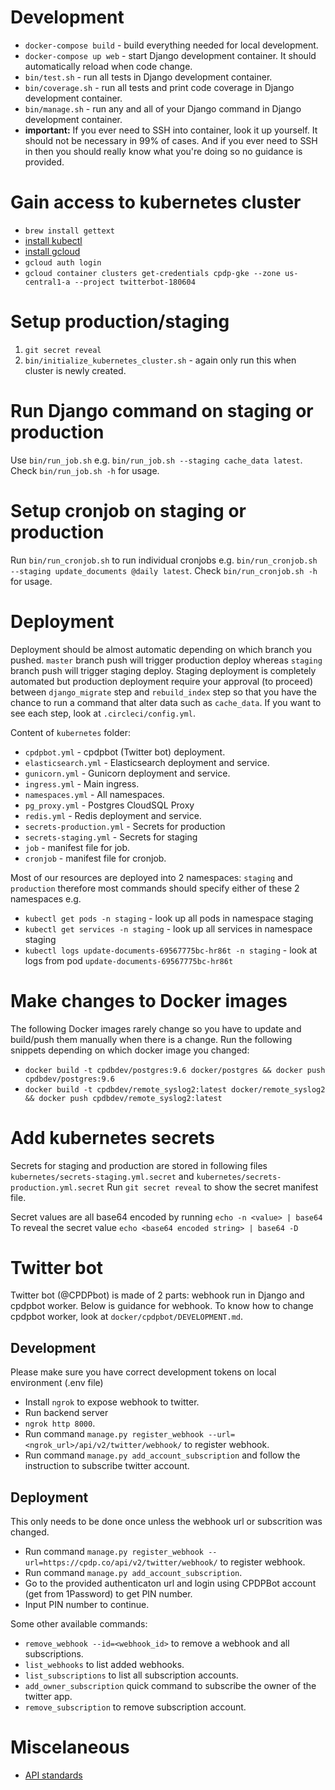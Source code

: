 


# Development

- `docker-compose build` - build everything needed for local development.
- `docker-compose up web` - start Django development container. It should automatically reload when code change.
- `bin/test.sh` - run all tests in Django development container.
- `bin/coverage.sh` - run all tests and print code coverage in Django development container.
- `bin/manage.sh` - run any and all of your Django command in Django development container.
- **important:** If you ever need to SSH into container, look it up yourself. It should not be necessary in 99% of cases. And if you ever need to SSH in then you should really know what you're doing so no guidance is provided.

# Gain access to kubernetes cluster

- `brew install gettext`
- [install kubectl](https://kubernetes.io/docs/tasks/tools/install-kubectl/)
- [install gcloud](https://cloud.google.com/sdk/docs/downloads-interactive)
- `gcloud auth login`
- `gcloud container clusters get-credentials cpdp-gke --zone us-central1-a --project twitterbot-180604`

# Setup production/staging

1. `git secret reveal`
2. `bin/initialize_kubernetes_cluster.sh` - again only run this when cluster is newly created.

# Run Django command on staging or production

Use `bin/run_job.sh` e.g. `bin/run_job.sh --staging cache_data latest`. Check `bin/run_job.sh -h` for usage.

# Setup cronjob on staging or production

Run `bin/run_cronjob.sh` to run individual cronjobs e.g. `bin/run_cronjob.sh --staging update_documents @daily latest`. Check `bin/run_cronjob.sh -h` for usage.

# Deployment

Deployment should be almost automatic depending on which branch you pushed. `master` branch push will trigger production deploy whereas `staging` branch push will trigger staging deploy. Staging deployment is completely automated but production deployment require your approval (to proceed) between `django_migrate` step and `rebuild_index` step so that you have the chance to run a command that alter data such as `cache_data`. If you want to see each step, look at `.circleci/config.yml`.

Content of `kubernetes` folder:
- `cpdpbot.yml` - cpdpbot (Twitter bot) deployment.
- `elasticsearch.yml` - Elasticsearch deployment and service.
- `gunicorn.yml` - Gunicorn deployment and service.
- `ingress.yml` - Main ingress.
- `namespaces.yml` - All namespaces.
- `pg_proxy.yml` - Postgres CloudSQL Proxy
- `redis.yml` - Redis deployment and service.
- `secrets-production.yml` - Secrets for production
- `secrets-staging.yml` - Secrets for staging
- `job` - manifest file for job.
- `cronjob` - manifest file for cronjob.

Most of our resources are deployed into 2 namespaces: `staging` and `production` therefore most commands should specify either of these 2 namespaces e.g.
- `kubectl get pods -n staging` - look up all pods in namespace staging
- `kubectl get services -n staging` - look up all services in namespace staging
- `kubectl logs update-documents-69567775bc-hr86t -n staging` - look at logs from pod `update-documents-69567775bc-hr86t`

# Make changes to Docker images

The following Docker images rarely change so you have to update and build/push them manually when there is a change. Run the following snippets depending on which docker image you changed:

- `docker build -t cpdbdev/postgres:9.6 docker/postgres && docker push cpdbdev/postgres:9.6`
- `docker build -t cpdbdev/remote_syslog2:latest docker/remote_syslog2 && docker push cpdbdev/remote_syslog2:latest`

# Add kubernetes secrets

Secrets for staging and production are stored in following files `kubernetes/secrets-staging.yml.secret` and `kubernetes/secrets-production.yml.secret`
Run `git secret reveal` to show the secret manifest file.

Secret values are all base64 encoded by running `echo -n <value> | base64`
To reveal the secret value `echo <base64 encoded string> | base64 -D`

# Twitter bot

Twitter bot (@CPDPbot) is made of 2 parts: webhook run in Django and cpdpbot worker. Below is guidance for webhook. To know how to change cpdpbot worker, look at `docker/cpdpbot/DEVELOPMENT.md`.

## Development
Please make sure you have correct development tokens on local environment (.env file)
- Install `ngrok` to expose webhook to twitter.
- Run backend server
- `ngrok http 8000`.
- Run command `manage.py register_webhook --url=<ngrok_url>/api/v2/twitter/webhook/` to register webhook.
- Run command `manage.py add_account_subscription` and follow the instruction to subscribe twitter account.

## Deployment
This only needs to be done once unless the webhook url or subscrition was changed.
- Run command `manage.py register_webhook --url=https://cpdp.co/api/v2/twitter/webhook/` to register webhook.
- Run command `manage.py add_account_subscription`.
- Go to the provided authenticaton url and login using CPDPBot account (get from 1Password) to get PIN number.
- Input PIN number to continue.

Some other available commands:
- `remove_webhook --id=<webhook_id>` to remove a webhook and all subscriptions.
- `list_webhooks` to list added webhooks.
- `list_subscriptions` to list all subscription accounts.
- `add_owner_subscription` quick command to subscribe the owner of the twitter app.
- `remove_subscription` to remove subscription account.

# Miscelaneous

- [API standards](docs/api-standards.md)
